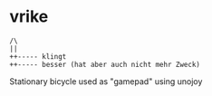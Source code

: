 # vrike
    /\  
    ||  
    ++----- klingt  
    ++----- besser (hat aber auch nicht mehr Zweck)

Stationary bicycle used as "gamepad" using unojoy 
